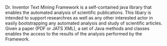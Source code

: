 Dr. Inventor Text Mining Framework is a self-contained java library that enables the automated analysis of scientific publications. This libary is intended to support researchres as well as any other interested actor in easily bootstrapping any automated analysis and study of scientific articles.
Given a paper (PDF or JATS XML), a set of Java methods and classes enables the access to the results of the analysis performed by the Framework.
